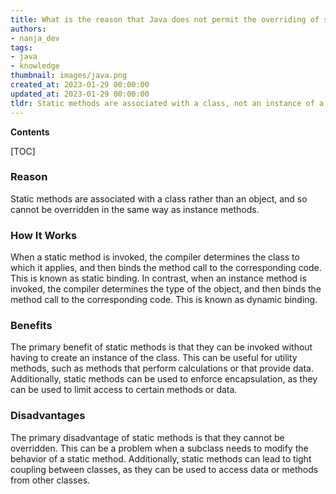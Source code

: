 ```yaml
---
title: What is the reason that Java does not permit the overriding of static methods?
authors:
- nanja_dev
tags:
- java
- knowledge
thumbnail: images/java.png
created_at: 2023-01-29 00:00:00
updated_at: 2023-01-29 00:00:00
tldr: Static methods are associated with a class, not an instance of a class, so they cannot be overridden since they cannot be associated with a specific instance.
---
```


**Contents**

[TOC]

### Reason 
Static methods are associated with a class rather than an object, and so cannot be overridden in the same way as instance methods. 

### How It Works
When a static method is invoked, the compiler determines the class to which it applies, and then binds the method call to the corresponding code. This is known as static binding. In contrast, when an instance method is invoked, the compiler determines the type of the object, and then binds the method call to the corresponding code. This is known as dynamic binding. 

### Benefits
The primary benefit of static methods is that they can be invoked without having to create an instance of the class. This can be useful for utility methods, such as methods that perform calculations or that provide data. Additionally, static methods can be used to enforce encapsulation, as they can be used to limit access to certain methods or data. 

### Disadvantages
The primary disadvantage of static methods is that they cannot be overridden. This can be a problem when a subclass needs to modify the behavior of a static method. Additionally, static methods can lead to tight coupling between classes, as they can be used to access data or methods from other classes.
